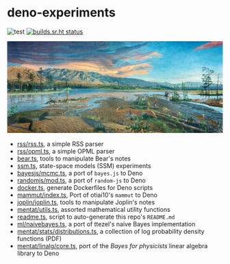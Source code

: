 # deno-experiments

![test](https://github.com/ruivieira/deno-experiments/workflows/test/badge.svg) [![builds.sr.ht status](https://builds.sr.ht/~ruivieira/deno-experiments/.build.yml.svg)](https://builds.sr.ht/~ruivieira/deno-experiments/.build.yml?)

![Brontosaurus!](docs/mesozoic.jpg)

- [rss/rss.ts](rss/rss.ts), a simple RSS parser
- [rss/opml.ts](rss/opml.ts), a simple OPML parser
- [bear.ts](bear.ts), tools to manipulate Bear's notes
- [ssm.ts](ssm.ts), state-space models (SSM) experiments
- [bayesjs/mcmc.ts](bayesjs/mcmc.ts), a port of `bayes.js` to Deno
- [randomjs/mod.ts](randomjs/mod.ts), a port of `random-js` to Deno
- [docker.ts](docker.ts), generate Dockerfiles for Deno scripts
- [mammut/index.ts](mammut/index.ts), Port of otiai10's `mammut` to Deno
- [joplin/joplin.ts](joplin/joplin.ts), tools to manipulate Joplin's notes
- [mentat/utils.ts](mentat/utils.ts), assorted mathematical utility functions
- [readme.ts](readme.ts), script to auto-generate this repo's `README.md`
- [ml/naivebayes.ts](ml/naivebayes.ts), a port of ttezel's naive Bayes implementation
- [mentat/stats/distributions.ts](mentat/stats/distributions.ts), a collection of log probability density functions (PDF)
- [mentat/linalg/core.ts](mentat/linalg/core.ts), port of the _Bayes for physicists_ linear algebra library to Deno
